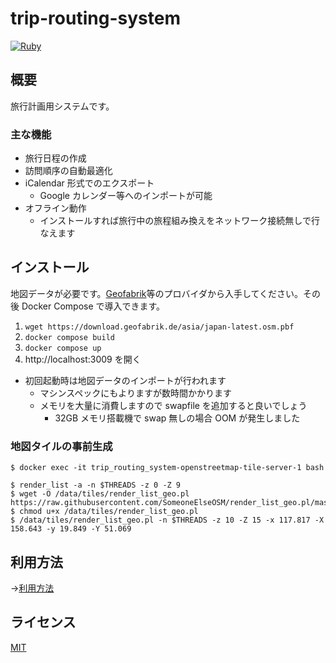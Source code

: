# trip-routing-system

[![Ruby](https://github.com/keyasuda/trip-routing-system/actions/workflows/ruby.yml/badge.svg)](https://github.com/keyasuda/trip-routing-system/actions/workflows/ruby.yml)

## 概要

旅行計画用システムです。

### 主な機能

- 旅行日程の作成
- 訪問順序の自動最適化
- iCalendar 形式でのエクスポート
  - Google カレンダー等へのインポートが可能
- オフライン動作
  - インストールすれば旅行中の旅程組み換えをネットワーク接続無しで行なえます

## インストール

地図データが必要です。[Geofabrik](https://download.geofabrik.de/asia/japan.html)等のプロバイダから入手してください。その後 Docker Compose で導入できます。

1. `wget https://download.geofabrik.de/asia/japan-latest.osm.pbf`
1. `docker compose build`
1. `docker compose up`
1. http://localhost:3009 を開く

- 初回起動時は地図データのインポートが行われます
  - マシンスペックにもよりますが数時間かかります
  - メモリを大量に消費しますので swapfile を追加すると良いでしょう
    - 32GB メモリ搭載機で swap 無しの場合 OOM が発生しました

### 地図タイルの事前生成

```
$ docker exec -it trip_routing_system-openstreetmap-tile-server-1 bash

$ render_list -a -n $THREADS -z 0 -Z 9
$ wget -O /data/tiles/render_list_geo.pl https://raw.githubusercontent.com/SomeoneElseOSM/render_list_geo.pl/master/render_list_geo.pl
$ chmod u+x /data/tiles/render_list_geo.pl
$ /data/tiles/render_list_geo.pl -n $THREADS -z 10 -Z 15 -x 117.817 -X 158.643 -y 19.849 -Y 51.069
```

## 利用方法

→[利用方法](https://portfolio.suzuran.dev/trs)

## ライセンス

[MIT](https://choosealicense.com/licenses/mit/)
